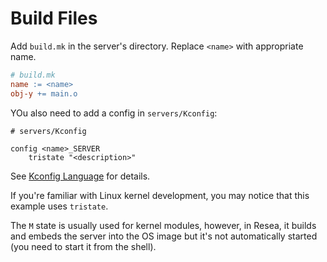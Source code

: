 # Build Files

Add `build.mk` in the server's directory. Replace `<name>` with appropriate name.

```mk
# build.mk
name := <name>
obj-y += main.o
```

YOu also need to add a config in `servers/Kconfig`:

```
# servers/Kconfig

config <name>_SERVER
    tristate "<description>"
```

See [Kconfig Language](https://www.kernel.org/doc/html/latest/kbuild/kconfig-language.html)
for details.

If you're familiar with Linux kernel development, you may notice that this example
uses `tristate`.

The `M` state is usually used for kernel modules, however, in Resea,
it builds and embeds the server into the OS image but it's not automatically started
(you need to start it from the shell).
